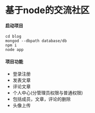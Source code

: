 # 基于node的交流社区


#### 启动项目
```
cd blog
mongod --dbpath database/db
npm i
node app
```
#### 项目功能

- 登录注册
- 发表文章
- 评论文章
- 个人中心(分管理员权限与普通权限)
 - 包括成员，文章，评论的删除
- 头像上传
